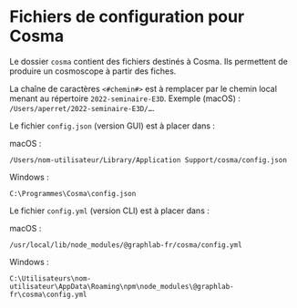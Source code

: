# Fichiers de configuration pour Cosma

Le dossier `cosma` contient des fichiers destinés à Cosma. Ils permettent de produire un cosmoscope à partir des fiches.

La chaîne de caractères `<#chemin#>` est à remplacer par le chemin local menant au répertoire `2022-seminaire-E3D`. Exemple (macOS) : `/Users/aperret/2022-seminaire-E3D/…`.

Le fichier `config.json` (version GUI) est à placer dans :

macOS :

```
/Users/nom-utilisateur/Library/Application Support/cosma/config.json
```

Windows :

```
C:\Programmes\Cosma\config.json
```

Le fichier `config.yml` (version CLI) est à placer dans :

macOS :

```
/usr/local/lib/node_modules/@graphlab-fr/cosma/config.yml
```

Windows :

```
C:\Utilisateurs\nom-utilisateur\AppData\Roaming\npm\node_modules\@graphlab-fr\cosma\config.yml
```